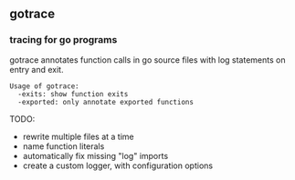 ## gotrace
### tracing for go programs

gotrace annotates function calls in go source files with log statements on entry and exit.

    Usage of gotrace:
      -exits: show function exits
      -exported: only annotate exported functions


TODO:
- rewrite multiple files at a time
- name function literals
- automatically fix missing "log" imports
- create a custom logger, with configuration options
